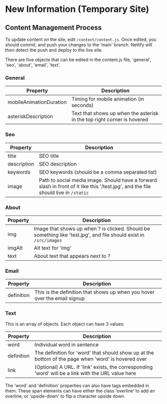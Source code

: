 # New Information (Temporary Site)

## Content Management Process

To update content on the site, edit `/content/content.js`. Once edited, you should commit, and push your changes to the 'main' branch. Netlify will then detect the push and deploy to the live site.

There are five objects that can be edited in the content.js file, 'general', 'seo', 'about', 'email', 'text'.

### General

| Property      | Description |
| -----------   | ----------- |
| mobileAnimationDuration         | Timing for mobile animation (in seconds)     |
| asteriskDescription         | Text that shows up when the asterisk in the top right corner is hovered     |

### Seo

| Property      | Description |
| -----------   | ----------- |
| title         | SEO title       |
| description   | SEO description       |
| keywords      | SEO keywords (should be a comma separated list) |
| image         | Path to social media image. Should have a forward slash in front of it like this '/test.jpg', and the file should live in `/static` |

### About

| Property      | Description |
| -----------   | ----------- |
| img           | Image that shows up when ? is clicked. Should be something like 'test.jpg', and file should exist in `/src/images`       |
| imgAlt        | Alt text for 'img'       |
| text          | About text that appears next to ? |

### Email

| Property      | Description |
| -----------   | ----------- |
| definition    | This is the definition that shows up when you hover over the email signup       |

### Text

This is an array of objects. Each object can have 3 values:

| Property       | Description |
| -----------    | ----------- |
| word           | Individual word in sentence       |
| definition     | The definition for 'word' that should show up at the bottom of the page when 'word' is hovered over    |
| link           | (Optional) A URL. If 'link' exists, the corresponding 'word' will be a link with the URL value here |

The 'word' and 'definition' properties can also have <span> tags embedded in them. These span elements can have either the class 'overline' to add an overline, or 'upside-down' to flip a character upside down.